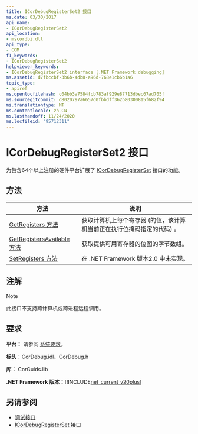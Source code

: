 ```yaml
---
title: ICorDebugRegisterSet2 接口
ms.date: 03/30/2017
api_name:
- ICorDebugRegisterSet2
api_location:
- mscordbi.dll
api_type:
- COM
f1_keywords:
- ICorDebugRegisterSet2
helpviewer_keywords:
- ICorDebugRegisterSet2 interface [.NET Framework debugging]
ms.assetid: d7fbccbf-3b6b-4db8-a96d-768e1cb6b1a6
topic_type:
- apiref
ms.openlocfilehash: c04bb3a7584fcb783af929e87713dbec67ad705f
ms.sourcegitcommit: d8020797a6657d0fbbdff362b80300815f682f94
ms.translationtype: MT
ms.contentlocale: zh-CN
ms.lasthandoff: 11/24/2020
ms.locfileid: "95712311"
---
```

# <a name="icordebugregisterset2-interface"></a>ICorDebugRegisterSet2 接口

为包含64个以上注册的硬件平台扩展了 [ICorDebugRegisterSet](icordebugregisterset-interface.md) 接口的功能。  
  
## <a name="methods"></a>方法  
  
|方法|说明|  
|------------|-----------------|  
|[GetRegisters 方法](icordebugregisterset2-getregisters-method.md)|获取计算机上每个寄存器 (的值，该计算机当前正在执行位掩码指定的代码) 。|  
|[GetRegistersAvailable 方法](icordebugregisterset2-getregistersavailable-method.md)|获取提供可用寄存器的位图的字节数组。|  
|[SetRegisters 方法](icordebugregisterset2-setregisters-method.md)|在 .NET Framework 版本2.0 中未实现。|  
  
## <a name="remarks"></a>注解  
  
> [!NOTE]
> 此接口不支持跨计算机或跨进程远程调用。  
  
## <a name="requirements"></a>要求  

 **平台：** 请参阅 [系统要求](../../get-started/system-requirements.md)。  
  
 **标头**：CorDebug.idl、CorDebug.h  
  
 **库：** CorGuids.lib  
  
 **.NET Framework 版本：**[!INCLUDE[net_current_v20plus](../../../../includes/net-current-v20plus-md.md)]  
  
## <a name="see-also"></a>另请参阅

- [调试接口](debugging-interfaces.md)
- [ICorDebugRegisterSet 接口](icordebugregisterset-interface.md)
